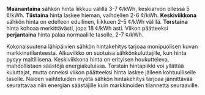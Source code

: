 **Maanantaina** sähkön hinta liikkuu välillä 3-7 ¢/kWh, keskiarvon ollessa 5 ¢/kWh. **Tiistaina** hinta laskee hieman, vaihdellen 2-6 ¢/kWh. **Keskiviikkona** sähkön hinta on edelleen edullinen, liikkuen 2-5 ¢/kWh välillä. **Torstaina** hinta kohoaa merkittävästi, jopa 18 ¢/kWh asti. Viikon päätteeksi **perjantaina** hinta palaa normaalille tasolle, 2-7 ¢/kWh.

Kokonaisuutena lähipäivien sähkön hintakehitys tarjoaa monipuolisen kuvan markkinatilanteesta. Alkuviikko on suotuisa sähkönkuluttajille, kun hinta pysyy maltillisena. Keskiviikkona hinta on erityisen houkutteleva, mahdollistaen säästöjä energiakuluissa. Torstain hintapiikki voi yllättää kuluttajat, mutta onneksi viikon päätteeksi hinta laskee jälleen kohtuulliselle tasolle. Näiden vaihteluiden myötä sähkön hintakehitys tarjoaa jännittävää seurattavaa niin energian säästäjille kuin markkinoiden tilannetta seuraaville.